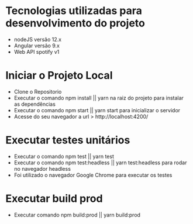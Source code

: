 # Tecnologias utilizadas para desenvolvimento do projeto

- nodeJS versão 12.x
- Angular versão 9.x
- Web API spotify v1

# Iniciar o Projeto Local

- Clone o Repositorio
- Executar o comando npm install || yarn na raiz do projeto para instalar as dependências
- Executar o comando npm start || yarn start para inicializar o servidor
- Acesse do seu navegador a url > http://localhost:4200/

# Executar testes unitários

- Executar o comando npm test || yarn test
- Executar o comando npm test:headless || yarn test:headless para rodar no navegador headless
- Foi utilizado o navegador Google Chrome para executar os testes

# Executar build prod

- Executar comando npm build:prod || yarn build:prod
